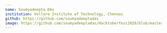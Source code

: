 ```yaml
---
name: Soumyadeepta DAs
institution: Vellore Institute of Technology, Chennai
github: https://github.com/soumyadeeptadas
image: https://github.com/soumyadeeptadas/Hacktoberfest2020/blob/master/static/images/soumyadeeptadas.png
---
```

